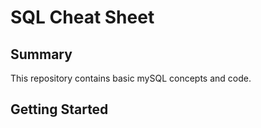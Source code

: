 # SQL Cheat Sheet

## Summary
This repository contains basic mySQL concepts and code.

## Getting Started
